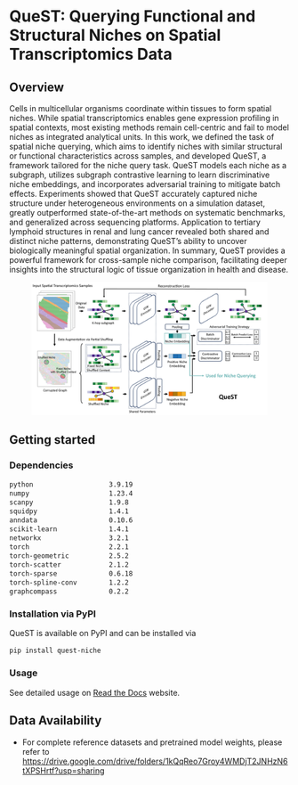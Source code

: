 # QueST: Querying Functional and Structural Niches on Spatial Transcriptomics Data

## Overview

Cells in multicellular organisms coordinate within tissues to form spatial niches. While spatial transcriptomics enables gene expression profiling in spatial contexts, most existing methods remain cell-centric and fail to model niches as integrated analytical units. In this work, we defined the task of spatial niche querying, which aims to identify niches with similar structural or functional characteristics across samples, and developed QueST, a framework tailored for the niche query task. QueST models each niche as a subgraph, utilizes subgraph contrastive learning to learn discriminative niche embeddings, and incorporates adversarial training to mitigate batch effects. Experiments showed that QueST accurately captured niche structure under heterogeneous environments on a simulation dataset, greatly outperformed state-of-the-art methods on systematic benchmarks, and generalized across sequencing platforms. Application to tertiary lymphoid structures in renal and lung cancer revealed both shared and distinct niche patterns, demonstrating QueST’s ability to uncover biologically meaningful spatial organization. In summary, QueST provides a powerful framework for cross-sample niche comparison, facilitating deeper insights into the structural logic of tissue organization in health and disease.

<div align="center">
    <figure>
        <img src="./docs/source/QueST_archetecture.png" width="900">
        <!-- <figcaption>QueST Model Architecture</figcaption> -->
    </figure>
</div>


## Getting started

### Dependencies

```
python                   3.9.19
numpy                    1.23.4
scanpy                   1.9.8
squidpy                  1.4.1
anndata                  0.10.6
scikit-learn             1.4.1
networkx                 3.2.1
torch                    2.2.1
torch-geometric          2.5.2
torch-scatter            2.1.2
torch-sparse             0.6.18
torch-spline-conv        1.2.2
graphcompass             0.2.2
```

### Installation via PyPI

QueST is available on PyPI and can be installed via 

```
pip install quest-niche
```

### Usage

See detailed usage on [Read the Docs](https://quest-niche.readthedocs.io/en/latest/index.html) website.

## Data Availability

- For complete reference datasets and pretrained model weights, please refer to https://drive.google.com/drive/folders/1kQqReo7Groy4WMDjT2JNHzN6tXPSHrtf?usp=sharing
